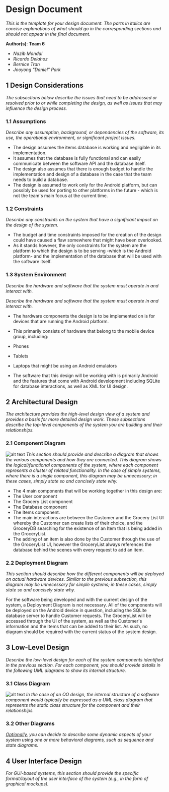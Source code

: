 [components]: https://github.com/qc-se-fall2017/370Fall17Team6/blob/master/GroupProject/Docs/componentDiagram.png?raw=true "Components Diagram - Nazib Mondal"
[low-level-class]:https://github.com/qc-se-fall2017/370Fall17Team6/blob/master/GroupProject/Design-Team/teamDesign.PNG "Class Diagram"
# Design Document

*This is the template for your design document. The parts in italics are concise explanations of what should go in the corresponding sections and should not appear in the final document.*

**Author(s)**: **Team 6**

* *Nazib Mondal*
* *Ricardo Delahoz*
* *Bernice Tran*
* *Jooyong "Daniel" Park*

## 1 Design Considerations

*The subsections below describe the issues that need to be addressed or resolved prior to or while completing the design, as well as issues that may influence the design process.*

[//]: # (This is just a comment - The interaction between the software and the items database -GroceryStoreDatabase- needs to be further defined on a lower level. As it stands we are using an imaginary database and have yet to properly implement the way the database would work. The design itself also does not reflect how the UI would be handled.)

### 1.1 Assumptions

*Describe any assumption, background, or dependencies of the software, its use, the operational environment, or significant project issues.*

* The design assumes the items database is working and negligible in its implementation.
* It assumes that the database is fully functional and can easily communicate between the software API and the database itself.
* The design also assumes that there is enough budget to handle the implementation and design of a database in the case that the team needs to build a database.
* The design is assumed to work only for the Android platform, but can possibly be used for porting to other platforms in the future - which is not the team's main focus at the current time.

### 1.2 Constraints

*Describe any constraints on the system that have a significant impact on the design of the system.*

* The budget and time constraints imposed for the creation of the design could have caused a flaw somewhere that might have been overlooked.
* As it stands however, the only constraints for the system are the platform to which the design is to be serving -which is the Android platform- and the implementation of the database that will be used with the software itself.

### 1.3 System Environment

*Describe the hardware and software that the system must operate in and interact with.*


*Describe the hardware and software that the system must operate in and interact with.*

* The hardware components the design is to be implemented on is for devices that are running the Android platform.
* This primarily consists of hardware that belong to the mobile device group, including:

 * Phones
 * Tablets
 * Laptops that might be using an Android emulators

* The software that this design will be working with is primarily Android and the features that come with Android development including SQLite for database interactions, as well as XML for UI design.

## 2 Architectural Design

*The architecture provides the high-level design view of a system and provides a basis for more detailed design work. These subsections describe the top-level components of the system you are building and their relationships.*

### 2.1 Component Diagram
![alt text][components]
*This section should provide and describe a diagram that shows the various components and how they are connected. This diagram shows the logical/functional components of the system, where each component represents a cluster of related functionality. In the case of simple systems, where there is a single component, this diagram may be unnecessary; in these cases, simply state so and concisely state why.*

* The 4 main components that will be working together in this design are:
 * The User component
 * The Grocery List component
 * The Database component
 * The Items component.
* The main interactions are between the Customer and the Grocery List UI whereby the Customer can create lists of their choice, and the GroceryDB searching for the existence of an Item that is being added in the GroceryList.
* The adding of an item is also done by the Customer through the use of the GroceryList UI, however the GroceryList always references the database behind the scenes with every request to add an item.

### 2.2 Deployment Diagram

*This section should describe how the different components will be deployed on actual hardware devices. Similar to the previous subsection, this diagram may be unnecessary for simple systems; in these cases, simply state so and concisely state why.*

For the software being developed and with the current design of the system, a Deployment Diagram is not necessary. All of the components will be deployed on the Android device in question, including the SQLite database server to handle Customer requests.  The GroceryList will be accessed through the UI of the system, as well as the Customer's information and the Items that can be added to their list. As such, no diagram should be required with the current status of the system design.

## 3 Low-Level Design

*Describe the low-level design for each of the system components identified in the previous section. For each component, you should provide details in the following UML diagrams to show its internal structure.*

### 3.1 Class Diagram
![alt text][low-level-class]
*In the case of an OO design, the internal structure of a software component would typically be expressed as a UML class diagram that represents the static class structure for the component and their relationships.*

### 3.2 Other Diagrams

*<u>Optionally</u>, you can decide to describe some dynamic aspects of your system using one or more behavioral diagrams, such as sequence and state diagrams.*

## 4 User Interface Design
*For GUI-based systems, this section should provide the specific format/layout of the user interface of the system (e.g., in the form of graphical mockups).*
